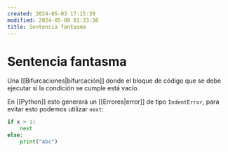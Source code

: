 ```yaml
---
created: 2024-05-03 17:15:39
modified: 2024-05-08 01:33:30
title: Sentencia fantasma
---
```


# Sentencia fantasma

Una [[Bifurcaciones|bifurcación]] donde el bloque de código que se debe ejecutar si la condición se cumple está vacío.

En [[Python]] esto generará un [[Errores|error]] de tipo `IndentError`, para evitar esto podemos utilizar `next`:

```python
if x > 1:
    next
else:
    print("abc")
```
